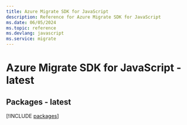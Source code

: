 ```yaml
---
title: Azure Migrate SDK for JavaScript
description: Reference for Azure Migrate SDK for JavaScript
ms.date: 06/05/2024
ms.topic: reference
ms.devlang: javascript
ms.service: migrate
---
```

# Azure Migrate SDK for JavaScript - latest
## Packages - latest
[!INCLUDE [packages](migrate-index.md)]